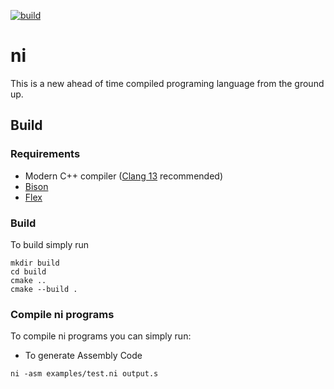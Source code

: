 [![build](https://github.com/fmenezes/ni/actions/workflows/build.yml/badge.svg)](https://github.com/fmenezes/ni/actions/workflows/build.yml)

# ni

This is a new ahead of time compiled programing language from the ground up.

## Build

### Requirements

* Modern C++ compiler ([Clang 13](https://clang.llvm.org/) recommended)
* [Bison](https://www.gnu.org/software/bison/)
* [Flex](https://ftp.gnu.org/old-gnu/Manuals/flex-2.5.4/)

### Build

To build simply run
```
mkdir build
cd build
cmake ..
cmake --build .
```

### Compile ni programs

To compile ni programs you can simply run:

* To generate Assembly Code
```
ni -asm examples/test.ni output.s
```
